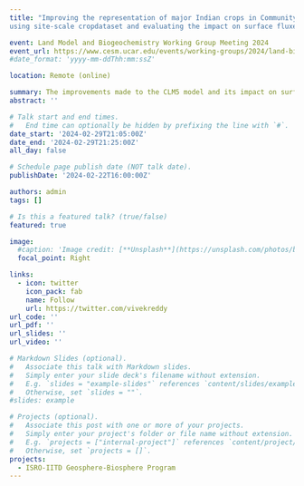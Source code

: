 ```yaml
---
title: "Improving the representation of major Indian crops in Community Land Surface Model version 5.0 (CLM5)
using site-scale cropdataset and evaluating the impact on surface fluxes"

event: Land Model and Biogeochemistry Working Group Meeting 2024
event_url: https://www.cesm.ucar.edu/events/working-groups/2024/land-biogeochemistry
#date_format: 'yyyy-mm-ddThh:mm:ssZ'

location: Remote (online)

summary: The improvements made to the CLM5 model and its impact on surface fluxes
abstract: ''

# Talk start and end times.
#   End time can optionally be hidden by prefixing the line with `#`.
date_start: '2024-02-29T21:05:00Z'
date_end: '2024-02-29T21:25:00Z'
all_day: false

# Schedule page publish date (NOT talk date).
publishDate: '2024-02-22T16:00:00Z'

authors: admin
tags: []

# Is this a featured talk? (true/false)
featured: true

image:
  #caption: 'Image credit: [**Unsplash**](https://unsplash.com/photos/bzdhc5b3Bxs)'
  focal_point: Right

links:
  - icon: twitter
    icon_pack: fab
    name: Follow
    url: https://twitter.com/vivekreddy
url_code: ''
url_pdf: ''
url_slides: ''
url_video: ''

# Markdown Slides (optional).
#   Associate this talk with Markdown slides.
#   Simply enter your slide deck's filename without extension.
#   E.g. `slides = "example-slides"` references `content/slides/example-slides.md`.
#   Otherwise, set `slides = ""`.
#slides: example

# Projects (optional).
#   Associate this post with one or more of your projects.
#   Simply enter your project's folder or file name without extension.
#   E.g. `projects = ["internal-project"]` references `content/project/deep-learning/index.md`.
#   Otherwise, set `projects = []`.
projects:
  - ISRO-IITD Geosphere-Biosphere Program
---
```

